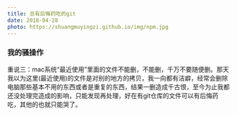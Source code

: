 ```yaml
---
title: 总有后悔药吃的git
date: 2018-04-28
photo: https://shuangmuyingzi.github.io/img/npm.jpg
---
```


### 我的骚操作
重说三：mac系统“最近使用”里面的文件不能删，不能删，千万不要随便删。那天我以为这里(最近使用)的文件是对别的地方的拷贝，我一向都有洁癖，经常会删除电脑那些基本不用的东西或者是重复的东西，结果一删造成千古恨，至今为止我都还没处理完造成的影响，只能发现再处理，好在有git仓库的文件可以有后悔药吃，其他的也就只能哭了。

### 



